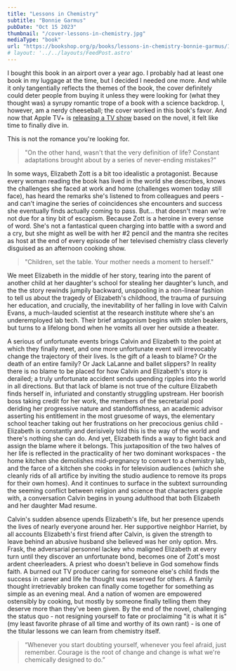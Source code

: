 ```yaml
---
title: "Lessons in Chemistry"
subtitle: "Bonnie Garmus"
pubDate: "Oct 15 2023"
thumbnail: "/cover-lessons-in-chemistry.jpg"
mediaType: "book"
url: "https://bookshop.org/p/books/lessons-in-chemistry-bonnie-garmus/19638865"
# layout: '../../layouts/FeedPost.astro'
---
```

I bought this book in an airport over a year ago. I probably had at least one book in my luggage at the time, but I decided I needed one more. And while it only tangentially reflects the themes of the book, the cover definitely could deter people from buying it unless they were looking for (what they thought was) a syrupy romantic trope of a book with a science backdrop. I, however, am a nerdy cheeseball; the cover worked in this book's favor. And now that Apple TV+ is [releasing a TV show](https://tv.apple.com/us/show/lessons-in-chemistry/umc.cmc.40yycssgxelw4zur8m2ilmvyx) based on the novel, it felt like time to finally dive in.

This is not the romance you're looking for.

> "On the other hand, wasn't that the very definition of life? Constant adaptations brought about by a series of never-ending mistakes?"

In some ways, Elizabeth Zott is a bit too idealistic a protagonist. Because every woman reading the book has lived in the world she describes, knows the challenges she faced at work and home (challenges women today still face), has heard the remarks she's listened to from colleagues and peers - and can't imagine the series of coincidences she encounters and success she eventually finds actually coming to pass. But... that doesn't mean we're not due for a tiny bit of escapism. Because Zott is a heroine in every sense of word. She's not a fantastical queen charging into battle with a sword and a cry, but she might as well be with her #2 pencil and the mantra she recites as host at the end of every episode of her televised chemistry class cleverly disguised as an afternoon cooking show.

> "Children, set the table. Your mother needs a moment to herself."

We meet Elizabeth in the middle of her story, tearing into the parent of another child at her daughter's school for stealing her daughter's lunch, and the the story rewinds jumpily backward, unspooling in a non-linear fashion to tell us about the tragedy of Elizabeth's childhood, the trauma of pursuing her education, and crucially, the inevitability of her falling in love with Calvin Evans, a much-lauded scientist at the research institute where she's an underemployed lab tech. Their brief antagonism begins with stolen beakers, but turns to a lifelong bond when he vomits all over her outside a theater. 

A serious of unfortunate events brings Calvin and Elizabeth to the point at which they finally meet, and one more unfortunate event will irrevocably change the trajectory of their lives. Is the gift of a leash to blame? Or the death of an entire family? Or Jack LaLanne and ballet slippers? In reality there is no blame to be placed for how Calvin and Elizabeth's story is derailed; a truly unfortunate accident sends upending ripples into the world in all directions. But that lack of blame is not true of the culture Elizabeth finds herself in, infuriated and constantly struggling upstream. Her boorish boss taking credit for her work, the members of the secretarial pool deriding her progressive nature and standoffishness, an academic advisor asserting his entitlement in the most gruesome of ways, the elementary school teacher taking out her frustrations on her precocious genius child - Elizabeth is constantly and derisively told this is the way of the world and there's nothing she can do. And yet, Elizabeth finds a way to fight back and assign the blame where it belongs. This juxtaposition of the two halves of her life is reflected in the practicality of her two dominant workspaces - the home kitchen she demolishes mid-pregnancy to convert to a chemistry lab, and the farce of a kitchen she cooks in for television audiences (which she cleanly rids of all artifice by inviting the studio audience to remove its props for their own homes). And it continues to surface in the subtext surrounding the seeming conflict between religion and science that characters grapple with, a conversation Calvin begins in young adulthood that both Elizabeth and her daughter Mad resume.

Calvin's sudden absence upends Elizabeth's life, but her presence upends the lives of nearly everyone around her. Her supportive neighbor Harriet, by all accounts Elizabeth's first friend after Calvin, is given the strength to leave behind an abusive husband she believed was her only option. Mrs. Frask, the adversarial personnel lackey who maligned Elizabeth at every turn until they discover an unfortunate bond, becomes one of Zott's most ardent cheerleaders. A priest who doesn't believe in God somehow finds faith. A burned out TV producer caring for someone else's child finds the success in career and life he thought was reserved for others. A family thought irretrievably broken can finally come together for something as simple as an evening meal. And a nation of women are empowered ostensibly by cooking, but mostly by someone finally telling them they deserve more than they've been given. By the end of the novel, challenging the status quo - not resigning yourself to fate or proclaiming "it is what it is" (my least favorite phrase of all time and worthy of its own rant) - is one of the titular lessons we can learn from chemistry itself. 

> “Whenever you start doubting yourself, whenever you feel afraid, just remember. Courage is the root of change and change is what we're chemically designed to do.” 